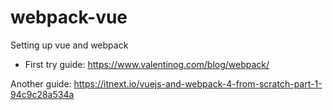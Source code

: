 # webpack-vue
Setting up vue and webpack

- First try guide: https://www.valentinog.com/blog/webpack/

Another guide: https://itnext.io/vuejs-and-webpack-4-from-scratch-part-1-94c9c28a534a
